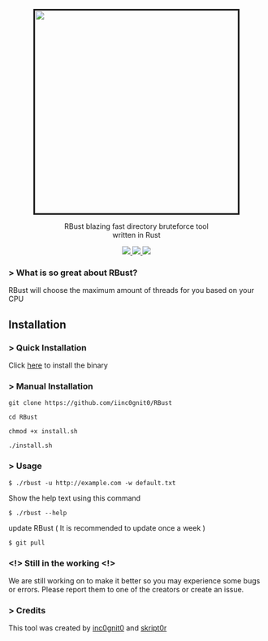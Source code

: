<p align="center">
   <a href="https://asciinema.org/a/d2drRZkLdcA3YWgBL1ilnVAfD"><img src="https://asciinema.org/a/d2drRZkLdcA3YWgBL1ilnVAfD.svg" width="400" border=3/></a>
</p>
<p align="center">
   RBust blazing fast directory bruteforce tool </br> written in Rust
</p>
<p align="center">
  <a href="https://github.com/iinc0gnit0">
    <img src="https://img.shields.io/github/followers/iinc0gnit0?label=Follow&style=social">
  </a>
  <a href="https://github.com/iinc0gnit0/RBust/stargazers">
    <img src="https://img.shields.io/github/stars/iinc0gnit0/RBust?style=social">
  </a>
   <a href="https://github.com/topics/rust">
      <img src="https://img.shields.io/github/languages/top/iinc0gnit0/RBust">
   </a>
</p>

### > What is so great about RBust?

RBust will choose the maximum amount of threads for you based on your CPU

## Installation

### > Quick Installation

Click <a href="https://github.com/iinc0gnit0/RBust/releases/download/v1.6/RBust_v1.6">here</a> to install the binary

### > Manual Installation

`git clone https://github.com/iinc0gnit0/RBust`

`cd RBust`

`chmod +x install.sh`

`./install.sh`

### > Usage

`$ ./rbust -u http://example.com -w default.txt`

Show the help text using this command

`$ ./rbust --help`

update RBust ( It is recommended to update once a week )

`$ git pull`

### <!> Still in the working <!>

We are still working on to make it better so you may experience some bugs or errors. Please report them to one of the creators or create an issue.

### > Credits

This tool was created by <a href="https://github.com/iinc0gnit0">inc0gnit0</a> and <a href="https://github.com/green0ctagon">skript0r</a>
